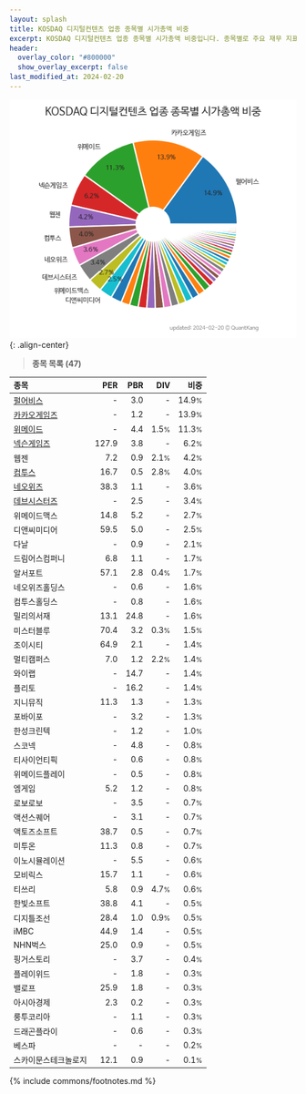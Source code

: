 ```yaml
---
layout: splash
title: KOSDAQ 디지털컨텐츠 업종 종목별 시가총액 비중
excerpt: KOSDAQ 디지털컨텐츠 업종 종목별 시가총액 비중입니다. 종목별로 주요 재무 지표를 함께 표시합니다.
header:
  overlay_color: "#800000"
  show_overlay_excerpt: false
last_modified_at: 2024-02-20
---
```



![KOSDAQ 디지털컨텐츠 업종 종목별 시가총액 비중](/stats/sector/images/kosdaq_업종_디지털컨텐츠_종목.png){: .align-center}


> **종목 목록 (47)**<a id="list"></a>

| **종목** | **PER** | **PBR** | **DIV** | **비중** |
| :------- | ------: | ------: | ------: | -------: |
| [펄어비스](/263750/) | - | 3.0 | - | 14.9<small>%</small> |
| [카카오게임즈](/293490/) | - | 1.2 | - | 13.9<small>%</small> |
| [위메이드](/112040/) | - | 4.4 | 1.5<small>%</small> | 11.3<small>%</small> |
| [넥슨게임즈](/225570/) | 127.9 | 3.8 | - | 6.2<small>%</small> |
| 웹젠 | 7.2 | 0.9 | 2.1<small>%</small> | 4.2<small>%</small> |
| [컴투스](/078340/) | 16.7 | 0.5 | 2.8<small>%</small> | 4.0<small>%</small> |
| [네오위즈](/095660/) | 38.3 | 1.1 | - | 3.6<small>%</small> |
| [데브시스터즈](/194480/) | - | 2.5 | - | 3.4<small>%</small> |
| 위메이드맥스 | 14.8 | 5.2 | - | 2.7<small>%</small> |
| 디앤씨미디어 | 59.5 | 5.0 | - | 2.5<small>%</small> |
| 다날 | - | 0.9 | - | 2.1<small>%</small> |
| 드림어스컴퍼니 | 6.8 | 1.1 | - | 1.7<small>%</small> |
| 알서포트 | 57.1 | 2.8 | 0.4<small>%</small> | 1.7<small>%</small> |
| 네오위즈홀딩스 | - | 0.6 | - | 1.6<small>%</small> |
| 컴투스홀딩스 | - | 0.8 | - | 1.6<small>%</small> |
| 밀리의서재 | 13.1 | 24.8 | - | 1.6<small>%</small> |
| 미스터블루 | 70.4 | 3.2 | 0.3<small>%</small> | 1.5<small>%</small> |
| 조이시티 | 64.9 | 2.1 | - | 1.4<small>%</small> |
| 멀티캠퍼스 | 7.0 | 1.2 | 2.2<small>%</small> | 1.4<small>%</small> |
| 와이랩 | - | 14.7 | - | 1.4<small>%</small> |
| 플리토 | - | 16.2 | - | 1.4<small>%</small> |
| 지니뮤직 | 11.3 | 1.3 | - | 1.3<small>%</small> |
| 포바이포 | - | 3.2 | - | 1.3<small>%</small> |
| 한성크린텍 | - | 1.2 | - | 1.0<small>%</small> |
| 스코넥 | - | 4.8 | - | 0.8<small>%</small> |
| 티사이언티픽 | - | 0.6 | - | 0.8<small>%</small> |
| 위메이드플레이 | - | 0.5 | - | 0.8<small>%</small> |
| 엠게임 | 5.2 | 1.2 | - | 0.8<small>%</small> |
| 로보로보 | - | 3.5 | - | 0.7<small>%</small> |
| 액션스퀘어 | - | 3.1 | - | 0.7<small>%</small> |
| 액토즈소프트 | 38.7 | 0.5 | - | 0.7<small>%</small> |
| 미투온 | 11.3 | 0.8 | - | 0.7<small>%</small> |
| 이노시뮬레이션 | - | 5.5 | - | 0.6<small>%</small> |
| 모비릭스 | 15.7 | 1.1 | - | 0.6<small>%</small> |
| 티쓰리 | 5.8 | 0.9 | 4.7<small>%</small> | 0.6<small>%</small> |
| 한빛소프트 | 38.8 | 4.1 | - | 0.5<small>%</small> |
| 디지틀조선 | 28.4 | 1.0 | 0.9<small>%</small> | 0.5<small>%</small> |
| iMBC | 44.9 | 1.4 | - | 0.5<small>%</small> |
| NHN벅스 | 25.0 | 0.9 | - | 0.5<small>%</small> |
| 핑거스토리 | - | 3.7 | - | 0.4<small>%</small> |
| 플레이위드 | - | 1.8 | - | 0.3<small>%</small> |
| 밸로프 | 25.9 | 1.8 | - | 0.3<small>%</small> |
| 아시아경제 | 2.3 | 0.2 | - | 0.3<small>%</small> |
| 룽투코리아 | - | 1.1 | - | 0.3<small>%</small> |
| 드래곤플라이 | - | 0.6 | - | 0.3<small>%</small> |
| 베스파 | - | - | - | 0.2<small>%</small> |
| 스카이문스테크놀로지 | 12.1 | 0.9 | - | 0.1<small>%</small> |

{% include commons/footnotes.md %}